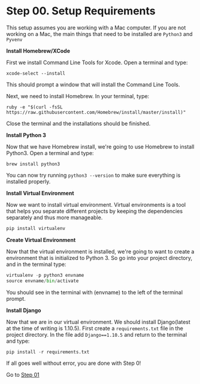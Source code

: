 # Step 00. Setup Requirements

This setup assumes you are working with a Mac computer. If you are not working on a Mac, the main things that need to be installed are `Python3` and `Pyvenv`

**Install Homebrew/XCode**

First we install Command Line Tools for Xcode. Open a terminal and type:
```
xcode-select --install
```
This should prompt a window that will install the Command Line Tools.

Next, we need to install Homebrew. In your terminal, type:
```
ruby -e "$(curl -fsSL https://raw.githubusercontent.com/Homebrew/install/master/install)"
```
Close the terminal and the installations should be finished.

**Install Python 3**

Now that we have Homebrew install, we're going to use Homebrew to install Python3. Open a terminal and type:
```
brew install python3
```
You can now try running `python3 --version` to make sure everything is installed properly.

**Install Virtual Environment**

Now we want to install virtual environment. Virtual environments is a tool that helps you separate different projects by keeping the dependencies separately and thus more manageable. 
```python
pip install virtualenv
```

**Create Virtual Environment**

Now that the virtual environment is installed, we're going to want to create a environment that is initialized to Python 3. So go into your project directory, and in the terminal type:
```python
virtualenv -p python3 envname
source envname/bin/activate
```
You should see in the terminal with (envname) to the left of the terminal prompt.

**Install Django**

Now that we are in our virtual environment.  We should install Django(latest at the time of writing is 1.10.5). First create a `requirements.txt` file in the project directory. In the file add `Django==1.10.5` and return to the terminal and type:
```python
pip install -r requirements.txt
```

If all goes well without error, you are done with Step 0!

Go to [Step 01](https://github.com/MikeTYChen/django-reactjs-starter/tree/step01-django-project)

